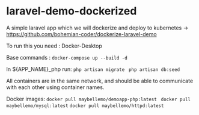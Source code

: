 # laravel-demo-dockerized
A simple laravel app which we will dockerize and deploy to kubernetes -> https://github.com/bohemian-coder/dockerize-laravel-demo

To run this you need : Docker-Desktop 

Base commands :
``` docker-compose up --build -d ```

In ${APP_NAME}_php run:
 ``` php artisan migrate ```
 ``` php artisan db:seed```

All containers are in the same network, and should be able to communicate with each other using container names.

Docker images: 
``` docker pull maybellemo/demoapp-php:latest ```
``` docker pull maybellemo/mysql:latest```
``` docker pull maybellemo/httpd:latest ```